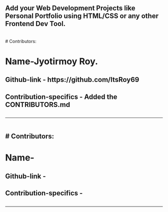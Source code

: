 ## Add your Web Development Projects like Personal Portfolio using HTML/CSS or any other Frontend Dev Tool.

<br>
# Contributors:

<h1>Name-Jyotirmoy Roy.</h1>
<h2>Github-link - https://github.com/ItsRoy69 <h2>
<h2>Contribution-specifics - Added the CONTRIBUTORS.md<h2>

<hr>

<br>
# Contributors:

<h1>Name-</h1>
<h2>Github-link - <h2>
<h2>Contribution-specifics - <h2>

<hr>

